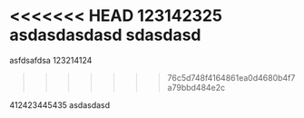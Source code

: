 <<<<<<< HEAD
123142325 asdasdasdasd
sdasdasd
=======
asfdsafdsa 123214124
>>>>>>> 76c5d748f4164861ea0d4680b4f7a79bbd484e2c

412423445435 asdasdasd